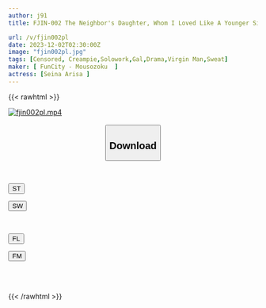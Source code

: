 ```yaml
---
author: j91
title: FJIN-002 The Neighbor's Daughter, Whom I Loved Like A Younger Sister, Returned To My Parents' Home In The Countryside For The First Time In Five Years. Alice Otsu, Who Lost Her Virginity During Her Summer Vacation After Being Seduced By Her Childhood Friend Who Has Become A Blonde Gal And Having A Lot Of Sweaty Sex

url: /v/fjin002pl
date: 2023-12-02T02:30:00Z
image: "fjin002pl.jpg"
tags: [Censored, Creampie,Solowork,Gal,Drama,Virgin Man,Sweat]
maker: [ FunCity - Mousozoku  ]
actress: [Seina Arisa ]
---
```



{{< rawhtml >}}

<div class="video" data-videoid="LYVMjjPllgsZaL">
    <a href="javascript:;">
        <img src="/v/fjin002pl/fjin002pl.jpg" width="WIDTH" height="HEIGHT" alt="fjin002pl.mp4" loading="lazy">
    </a>
</div>

<script type="text/javascript" src="https://j91.asia/asset/on-demand-st.js"></script>

<br>
  <link rel="stylesheet" href="https://j91.asia/asset/bs5.css">
  
  <center>
  <button class="btn btn-primary" type="button" data-bs-toggle="collapse" data-bs-target=".multi-collapse" aria-expanded="false" aria-controls="multiCollapseExample1 multiCollapseExample2"><h2>Download</h2></button></center>
</p>
<div class="row">
  <div class="col">
    <div class="collapse multi-collapse" id="multiCollapseExample1">
      <div class="card card-body">
	      	      <br>
<div class="buttons">  
<p><a href="https://streamtape.to/v/LYVMjjPllgsZaL" target="_blank"><button class="btn-hover color-3"><i class="fa fa-download"></i> ST</button></a></p>
<p><a href="https://flaswish.com/nddpl1s5i90j" target="_blank"><button class="btn-hover color-2"><i class="fa fa-download"></i> SW</button></a></p></div>
    </div>
  </div>
</div>
  <div class="col">
    <div class="collapse multi-collapse" id="multiCollapseExample2">
      <div class="card card-body">
	      <br>
<div class="buttons">
<p><a href="javascript:;" target="_blank"><button class="btn-hover color-9"><i class="fa fa-download"></i> FL</button></a></p>
<p><a href="javascript:;" target="_blank"><button class="btn-hover color-8"><i class="fa fa-download"></i> FM</button></a></p></div>
<br><br>
      </div>
    </div>
  </div>
</div>

{{< /rawhtml >}}